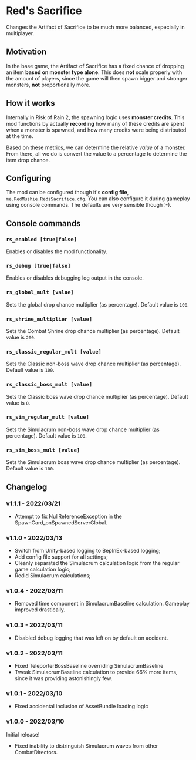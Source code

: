 # Red's Sacrifice
Changes the Artifact of Sacrifice to be much more balanced, especially in multiplayer.

## Motivation

In the base game, the Artifact of Sacrifice has a fixed chance of dropping an item **based on monster type alone**. This does **not** scale properly with the amount of players, since the game will then spawn bigger and stronger monsters, **not** proportionally more.

## How it works

Internally in Risk of Rain 2, the spawning logic uses **monster credits**. This mod functions by actually **recording** how many of these credits are spent when a monster is spawned, and how many credits were being distributed at the time.

Based on these metrics, we can determine the relative _value_ of a monster. From there, all we do is convert the value to a percentage to determine the item drop chance.

## Configuring
The mod can be configured though it's **config file**, `me.RedMushie.RedsSacrifice.cfg`. You can also configure it during gameplay
using console commands. The defaults are very sensible though :-).

## Console commands

### `rs_enabled [true|false]`
Enables or disables the mod functionality.

### `rs_debug [true|false]`
Enables or disables debugging log output in the console.

### `rs_global_mult [value]`
Sets the global drop chance multiplier (as percentage). Default value is `100`.

### `rs_shrine_multiplier [value]`
Sets the Combat Shrine drop chance multiplier (as percentage). Default value is `200`.

### `rs_classic_regular_mult [value]`
Sets the Classic non-boss wave drop chance multiplier (as percentage). Default value is `100`.

### `rs_classic_boss_mult [value]`
Sets the Classic boss wave drop chance multiplier (as percentage). Default value is `0`.

### `rs_sim_regular_mult [value]`
Sets the Simulacrum non-boss wave drop chance multiplier (as percentage). Default value is `100`.

### `rs_sim_boss_mult [value]`
Sets the Simulacrum boss wave drop chance multiplier (as percentage). Default value is `100`.

## Changelog

### v1.1.1 - 2022/03/21
- Attempt to fix NullReferenceException in the SpawnCard_onSpawnedServerGlobal.

### v1.1.0 - 2022/03/13
- Switch from Unity-based logging to BepInEx-based logging;
- Add config file support for all settings;
- Cleanly separated the Simulacrum calculation logic from the regular game calculation logic;
- Redid Simulacrum calculations;

### v1.0.4 - 2022/03/11
- Removed time component in SimulacrumBaseline calculation. Gameplay improved drastically.

### v1.0.3 - 2022/03/11
- Disabled debug logging that was left on by default on accident.

### v1.0.2 - 2022/03/11
- Fixed TeleporterBossBaseline overriding SimulacrumBaseline
- Tweak SimulacrumBaseline calculation to provide 66% more items, since it was providing astonishingly few.

### v1.0.1 - 2022/03/10
- Fixed accidental inclusion of AssetBundle loading logic

### v1.0.0 - 2022/03/10
Initial release!
- Fixed inability to distringuish Simulacrum waves from other CombatDirectors.
